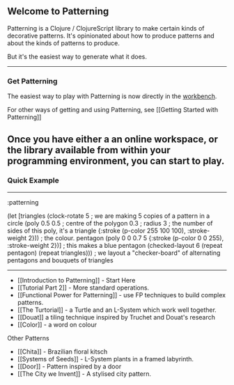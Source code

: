 ## Welcome to Patterning

Patterning is a Clojure / ClojureScript library to make certain kinds of decorative patterns. It's opinionated about how to produce patterns and about the kinds of patterns to produce.

But it's the easiest way to generate what it does.



----
### Get Patterning

The easiest way to play with Patterning is now directly in the [workbench](https://alchemyislands.com/assets/patterning-tutorial/workbench/index.html).

For other ways of getting and using Patterning, see [[Getting Started with Patterning]]

Once you have either a an online workspace, or the library available from within your programming environment, you can start to play.
----
### Quick Example

----
:patterning

(let
 [triangles
  (clock-rotate 5 ; we are making 5 copies of a pattern in a circle
   (poly
    0.5 0.5 ; centre of the polygon
    0.3 ; radius 
    3 ; the number of sides of this poly, it's a triangle
    {:stroke (p-color 255 100 100), :stroke-weight 2})) ; the colour.
  pentagon
  (poly 0 0 0.7 5 {:stroke (p-color 0 0 255), :stroke-weight 2})] ; this makes a blue pentagon
 (checked-layout 6 (repeat pentagon) (repeat triangles))) ; we layout a "checker-board" of alternating pentagons and bouquets of triangles

----

* [[Introduction to Patterning]] - Start Here
* [[Tutorial Part 2]] - More standard operations.
* [[Functional Power for Patterning]] - use FP techniques to build complex patterns.
* [[The Turtorial]] - a Turtle and an L-System which work well together.
* [[Douat]] a tiling technique inspired by Truchet and Douat's research
* [[Color]] - a word on colour

Other Patterns

* [[Chita]] - Brazilian floral kitsch
* [[Systems of Seeds]] - L-System plants in a framed labyrinth. 
* [[Door]] - Pattern inspired by a door
* [[The City we Invent]] - A stylised city pattern.
